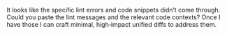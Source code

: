 It looks like the specific lint errors and code snippets didn’t come through. Could you paste the lint messages and the relevant code contexts? Once I have those I can craft minimal, high‑impact unified diffs to address them.